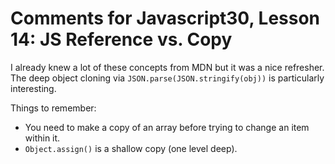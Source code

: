 # Comments for Javascript30, Lesson 14: JS Reference vs. Copy

I already knew a lot of these concepts from MDN but it was a nice refresher. The deep object cloning via `JSON.parse(JSON.stringify(obj))` is particularly interesting.

Things to remember:
* You need to make a copy of an array before trying to change an item within it.
* `Object.assign()` is a shallow copy (one level deep).
